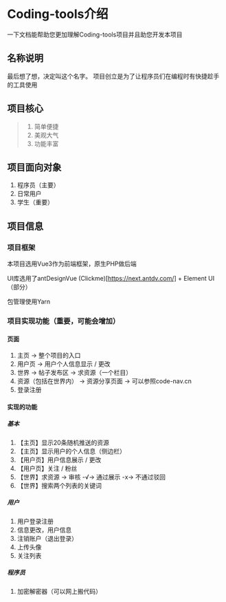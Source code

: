 # Coding-tools介绍

一下文档能帮助您更加理解Coding-tools项目并且助您开发本项目

## 名称说明

最后想了想，决定叫这个名字。
项目创立是为了让程序员们在编程时有快捷趁手的工具使用

## 项目核心
> 1. 简单便捷
> 2. 美观大气
> 3. 功能丰富

## 项目面向对象

1. 程序员（主要）
2. 日常用户
3. 学生（重要）

## 项目信息

### 项目框架
本项目选用Vue3作为前端框架，原生PHP做后端

UI库选用了antDesignVue (Clickme)[https://next.antdv.com/] + Element UI（部分）

包管理使用Yarn

### 项目实现功能（重要，可能会增加）

#### 页面

1. 主页 -> 整个项目的入口
2. 用户页 -> 用户个人信息显示 / 更改
3. 世界 -> 帖子发布区 -> 求资源（一个栏目）
4. 资源（包括在世界内） -> 资源分享页面 -> 可以参照code-nav.cn
5. 登录注册

#### 实现的功能

##### 基本
1. 【主页】显示20条随机推送的资源
2. 【主页】显示用户的个人信息（侧边栏）
3. 【用户页】用户信息展示 / 更改
4. 【用户页】关注 / 粉丝
5. 【世界】求资源 -> 审核 -√-> 通过展示 -x-> 不通过驳回
6. 【世界】搜索两个列表的关键词

##### 用户

1. 用户登录注册
2. 信息更改，用户信息
3. 注销账户（退出登录）
4. 上传头像
5. 关注列表

##### 程序员
1. 加密解密器（可以网上搬代码）

